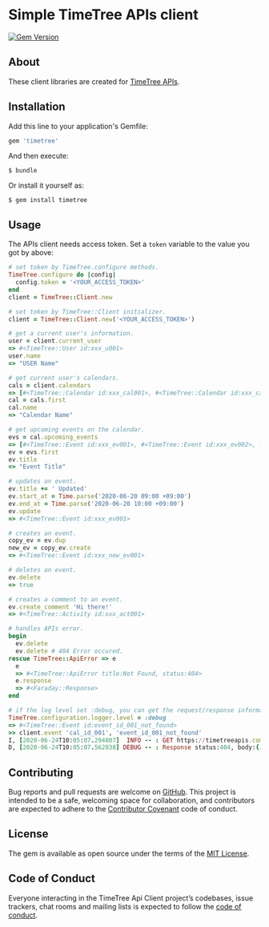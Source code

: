 # Simple TimeTree APIs client

[![Gem Version](https://badge.fury.io/rb/timetree.svg)](http://badge.fury.io/rb/timetree)

## About

These client libraries are created for [TimeTree APIs](https://developers.timetreeapp.com/en).

## Installation

Add this line to your application's Gemfile:

```ruby
gem 'timetree'
```

And then execute:

    $ bundle

Or install it yourself as:

    $ gem install timetree

## Usage

The APIs client needs access token.
Set a `token` variable to the value you got by above:

```ruby
# set token by TimeTree.configure methods.
TimeTree.configure do |config|
  config.token = '<YOUR_ACCESS_TOKEN>'
end
client = TimeTree::Client.new

# set token by TimeTree::Client initializer.
client = TimeTree::Client.new('<YOUR_ACCESS_TOKEN>')

# get a current user's information.
user = client.current_user
=> #<TimeTree::User id:xxx_u001>
user.name
=> "USER Name"

# get current user's calendars.
cals = client.calendars
=> [#<TimeTree::Calendar id:xxx_cal001>, #<TimeTree::Calendar id:xxx_cal002>, ...]
cal = cals.first
cal.name
=> "Calendar Name"

# get upcoming events on the calendar.
evs = cal.upcoming_events
=> [#<TimeTree::Event id:xxx_ev001>, #<TimeTree::Event id:xxx_ev002>, ...]
ev = evs.first
ev.title
=> "Event Title"

# updates an event.
ev.title += ' Updated'
ev.start_at = Time.parse('2020-06-20 09:00 +09:00')
ev.end_at = Time.parse('2020-06-20 10:00 +09:00')
ev.update
=> #<TimeTree::Event id:xxx_ev001>

# creates an event.
copy_ev = ev.dup
new_ev = copy_ev.create
=> #<TimeTree::Event id:xxx_new_ev001>

# deletes an event.
ev.delete
=> true

# creates a comment to an event.
ev.create_comment 'Hi there!'
=> #<TimeTree::Activity id:xxx_act001>

# handles APIs error.
begin
  ev.delete
  ev.delete # 404 Error occured.
rescue TimeTree::ApiError => e
  e
  => #<TimeTree::ApiError title:Not Found, status:404>
  e.response
  => #<Faraday::Response>
end

# if the log level set :debug, you can get the request/response information.
TimeTree.configuration.logger.level = :debug
=> #<TimeTree::Event id:event_id_001_not_found>
>> client.event 'cal_id_001', 'event_id_001_not_found'
I, [2020-06-24T10:05:07.294807]  INFO -- : GET https://timetreeapis.com/calendars/cal_id_001/events/event_id_001_not_found?include=creator%2Clabel%2Cattendees
D, [2020-06-24T10:05:07.562038] DEBUG -- : Response status:404, body:{:type=>"https://developers.timetreeapp.com/en/docs/api#client-failure", :title=>"Not Found", :status=>404, :errors=>"Event not found"}
```

## Contributing

Bug reports and pull requests are welcome on [GitHub](https://github.com/koshilife/timetree-api-ruby-client). This project is intended to be a safe, welcoming space for collaboration, and contributors are expected to adhere to the [Contributor Covenant](http://contributor-covenant.org) code of conduct.

## License

The gem is available as open source under the terms of the [MIT License](https://opensource.org/licenses/MIT).

## Code of Conduct

Everyone interacting in the TimeTree Api Client project’s codebases, issue trackers, chat rooms and mailing lists is expected to follow the [code of conduct](https://github.com/koshilife/timetree-api-ruby-client/blob/master/CODE_OF_CONDUCT.md).
